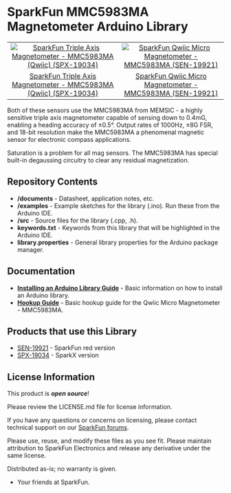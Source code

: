 <!-- 
<!-- Copyright 2025 Michael V. Schaefer
<!-- 
<!-- Licensed under the Apache License, Version 2.0 (the "License");
<!-- you may not use this file except in compliance with the License.
<!-- You may obtain a copy of the License at:
<!-- 
<!--     http://www.apache.org/licenses/LICENSE-2.0
<!-- 
<!-- Unless required by applicable law or agreed to in writing, software
<!-- distributed under the License is distributed on an "AS IS" BASIS,
<!-- WITHOUT WARRANTIES OR CONDITIONS OF ANY KIND, either express or implied.
<!-- See the License for the specific language governing permissions and
<!-- limitations under the License.
-->

SparkFun MMC5983MA Magnetometer Arduino Library
=====================================================

<table class="table table-hover table-striped table-bordered">
    <tr align="center">
        <td><a href="https://www.sparkfun.com/products/19034"><img src="https://cdn.sparkfun.com//assets/parts/1/8/6/3/7/19034-Triple_Axis_Magnetometer_-_MMC5983MA__Qwiic_-01.jpg" alt="SparkFun Triple Axis Magnetometer - MMC5983MA (Qwiic) (SPX-19034)"></a></td>
        <td><a href="https://www.sparkfun.com/products/19921"><img src="https://cdn.sparkfun.com/assets/parts/1/9/6/5/3/19921_03.jpg" alt="SparkFun Qwiic Micro Magnetometer - MMC5983MA (SEN-19921)"></a></td>
    </tr>
    <tr align="center">
        <td><a href="https://www.sparkfun.com/products/19034">SparkFun Triple Axis Magnetometer - MMC5983MA (Qwiic) (SPX-19034)</a></td>
        <td><a href="https://www.sparkfun.com/products/19921">SparkFun Qwiic Micro Magnetometer - MMC5983MA (SEN-19921)</a></td>
    </tr>
</table>


Both of these sensors use the MMC5983MA from MEMSIC - a highly sensitive triple axis magnetometer capable of sensing down to 0.4mG, enabling a heading accuracy of ±0.5°. Output rates of 1000Hz, ±8G FSR, and 18-bit resolution make the MMC5983MA a phenomenal magnetic sensor for electronic compass applications.

Saturation is a problem for all mag sensors. The MMC5983MA has special built-in degaussing circuitry to clear any residual magnetization.


Repository Contents
-------------------

* **/documents** - Datasheet, application notes, etc.
* **/examples** - Example sketches for the library (.ino). Run these from the Arduino IDE. 
* **/src** - Source files for the library (.cpp, .h).
* **keywords.txt** - Keywords from this library that will be highlighted in the Arduino IDE. 
* **library.properties** - General library properties for the Arduino package manager. 

Documentation
--------------
* **[Installing an Arduino Library Guide](https://learn.sparkfun.com/tutorials/installing-an-arduino-library)** - Basic information on how to install an Arduino library.
* **[Hookup Guide](https://learn.sparkfun.com/tutorials/qwiic-micro-magnetometer---mmc5983ma-hookup-guide)** - Basic hookup guide for the Qwiic Micro Magnetometer - MMC5983MA.

Products that use this Library
----------------

* [SEN-19921](https://www.sparkfun.com/products/19921) - SparkFun red version
* [SPX-19034](https://www.sparkfun.com/products/19034) - SparkX version

License Information
-------------------

This product is _**open source**_! 

Please review the LICENSE.md file for license information. 

If you have any questions or concerns on licensing, please contact technical support on our [SparkFun forums](https://forum.sparkfun.com/viewforum.php?f=152).

Please use, reuse, and modify these files as you see fit. Please maintain attribution to SparkFun Electronics and release any derivative under the same license.

Distributed as-is; no warranty is given.

- Your friends at SparkFun.

_<COLLABORATION CREDIT>_
